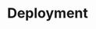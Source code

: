 ---
title: "Deployment"
description: "Manage Pods lifecycle"
weight: 2
banner: "images/deploy.png"
tags: [kubernetes , deployment, kubernetes-resources]
categories: [kubernetes]
level: "introductory"
---